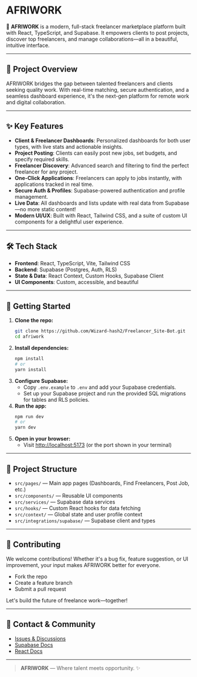 # AFRIWORK

🚀 **AFRIWORK** is a modern, full-stack freelancer marketplace platform built with React, TypeScript, and Supabase. It empowers clients to post projects, discover top freelancers, and manage collaborations—all in a beautiful, intuitive interface.

---

## 🌟 Project Overview

AFRIWORK bridges the gap between talented freelancers and clients seeking quality work. With real-time matching, secure authentication, and a seamless dashboard experience, it's the next-gen platform for remote work and digital collaboration.

---

## ✨ Key Features

- **Client & Freelancer Dashboards**: Personalized dashboards for both user types, with live stats and actionable insights.
- **Project Posting**: Clients can easily post new jobs, set budgets, and specify required skills.
- **Freelancer Discovery**: Advanced search and filtering to find the perfect freelancer for any project.
- **One-Click Applications**: Freelancers can apply to jobs instantly, with applications tracked in real time.
- **Secure Auth & Profiles**: Supabase-powered authentication and profile management.
- **Live Data**: All dashboards and lists update with real data from Supabase—no more static content!
- **Modern UI/UX**: Built with React, Tailwind CSS, and a suite of custom UI components for a delightful user experience.

---

## 🛠️ Tech Stack

- **Frontend**: React, TypeScript, Vite, Tailwind CSS
- **Backend**: Supabase (Postgres, Auth, RLS)
- **State & Data**: React Context, Custom Hooks, Supabase Client
- **UI Components**: Custom, accessible, and beautiful

---

## 🚀 Getting Started

1. **Clone the repo:**
   ```bash
   git clone https://github.com/Wizard-hash2/Freelancer_Site-Bot.git
   cd afriwork
   ```
2. **Install dependencies:**
   ```bash
   npm install
   # or
   yarn install
   ```
3. **Configure Supabase:**
   - Copy `.env.example` to `.env` and add your Supabase credentials.
   - Set up your Supabase project and run the provided SQL migrations for tables and RLS policies.
4. **Run the app:**
   ```bash
   npm run dev
   # or
   yarn dev
   ```
5. **Open in your browser:**
   - Visit [http://localhost:5173](http://localhost:5173) (or the port shown in your terminal)

---

## 🧩 Project Structure

- `src/pages/` — Main app pages (Dashboards, Find Freelancers, Post Job, etc.)
- `src/components/` — Reusable UI components
- `src/services/` — Supabase data services
- `src/hooks/` — Custom React hooks for data fetching
- `src/context/` — Global state and user profile context
- `src/integrations/supabase/` — Supabase client and types

---

## 🤝 Contributing

We welcome contributions! Whether it's a bug fix, feature suggestion, or UI improvement, your input makes AFRIWORK better for everyone.

- Fork the repo
- Create a feature branch
- Submit a pull request

Let's build the future of freelance work—together!

---

## 📣 Contact & Community

- [Issues & Discussions](https://github.com/Wizard-hash2/AI_Background_Bot.git::)
- [Supabase Docs](https://supabase.com/docs)
- [React Docs](https://react.dev/)

---

> **AFRIWORK** — Where talent meets opportunity. ✨
